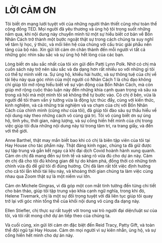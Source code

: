 # LỜI CẢM ƠN

Tôi biết ơn mạng lưới tuyệt vời của những người thân thiết cũng như toàn thể cộng đồng TED. Mọi người đã yêu thương và ủng hộ tôi trong suốt những năm qua, khi nội dung này chuyển mình từ một sự hiểu biết cơ bản về Bốn Nhân Cách trở thành một bước ngoặt thật sự trong cách chúng ta suy nghĩ về tâm lý học, ý thức, và mối liên hệ của chúng với cấu trúc giải phẫu nền tảng của bộ não. Xin gửi lời cảm ơn chân thành đến mỗi người vì tất cả những góc nhìn sâu sắc và sự ủng hộ hết lòng của các bạn.

Lòng biết ơn sâu sắc nhất của tôi xin gửi đến Patti Lynn Polk. Nhờ có chị mà cuốn sách này trở nên sâu sắc và đa dạng hơn rất nhiều so với những gì tôi có thể tự mình viết ra. Sự ủng hộ, khiếu hài hước, và sự thông tuệ của chị về tài liệu này qua góc nhìn của một người có Nhân Cách 1 là chủ đạo không chỉ giúp tôi mở rộng hiểu biết về sự vận động của Bốn Nhân Cách, mà còn giúp mở rộng cuộc thảo luận này đến những khía cạnh quan trọng và sâu xa trong xã hội mà một mình tôi sẽ không thể tự bước vào. Có chị ở bên, vừa là người để tôi tham vấn ý tưởng vừa là động lực thúc đẩy, cùng với kiến thức, kinh nghiệm, và cả những trải nghiệm và va chạm của chị với Bốn Nhân Cách của chính mình (cũng như của tôi), đã giúp tôi đào sâu sự thấu hiểu về nội dung này theo những cách vô cùng giá trị. Tôi vô cùng biết ơn sự ủng hộ, tình yêu, thời gian, năng lượng, và sự cống hiến hết mình của chị trong việc giúp tôi đưa những nội dung này từ trong tâm trí, ra trang giấy, và đến với thế giới.

Anne Barthel, thật may mắn biết bao khi có chị là biên tập viên của tôi tại Hay House cho tác phẩm này. Thật đáng kinh ngạc, chúng ta đã giữ được sự tập trung và gắn kết ngay cả khi đại dịch Covid hoành hành xung quanh. Cảm ơn chị đã mang đến sự tinh tế và sáng rõ vừa đủ cho dự án này. Cảm ơn chị đã cho tôi đủ không gian để tự do khám phá, đồng thời có những tinh chỉnh vừa đủ để giữ tôi đi đúng hướng. Chị đã làm rất tốt việc định hướng cho cả tôi lẫn khối tài liệu này, và khoảng thời gian chúng ta làm việc cùng nhau qua Zoom thật sự là một niềm vui lớn.

Cảm ơn Michele Gingras, vì đã góp một con mắt tinh tường đến từng chi tiết cho bản thảo, giúp tôi tập trung vào khía cạnh ngữ nghĩa, trong khi đó, Helene Tivemark, chị là một sự đối trọng tuyệt vời đã liên tục giúp tôi quay trở lại với góc nhìn tổng thể của khối nội dung vô cùng đa dạng này.

Ellen Stiefler, chị thực sự rất tuyệt vời trong vai trò người đại diện/luật sư của tôi, và tôi rất mong chờ dự án tiếp theo của chúng ta.

Và cuối cùng, xin gửi lời cảm ơn đặc biệt đến Reid Tracy, Patty Gift, và toàn thể đội ngũ tại Hay House. Cảm ơn mọi người vì sự kiên nhẫn, ủng hộ, và sự cống hiến hết mình cho dự án này.